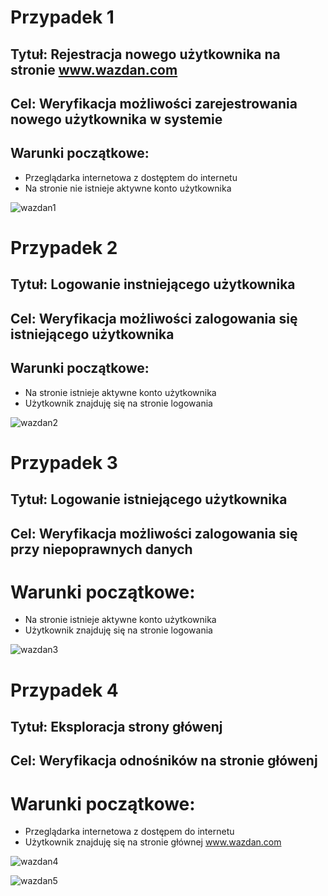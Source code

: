 # Przypadek 1
## Tytuł: Rejestracja nowego użytkownika na stronie www.wazdan.com
## Cel: Weryfikacja możliwości zarejestrowania nowego użytkownika w systemie 
## Warunki początkowe: 
* Przeglądarka internetowa z dostęptem do internetu
* Na stronie nie istnieje aktywne konto użytkownika

![wazdan1](https://i.ibb.co/j6MMMvQ/rejestracja-wazdan.png)
# Przypadek 2
## Tytuł: Logowanie instniejącego użytkownika 
## Cel: Weryfikacja możliwości zalogowania się istniejącego użytkownika 
## Warunki początkowe:
* Na stronie istnieje aktywne konto użytkownika
* Użytkownik znajduję się na stronie logowania

![wazdan2](https://i.ibb.co/r0JfS4f/213.png)

# Przypadek 3 
## Tytuł: Logowanie istniejącego użytkownika 
## Cel: Weryfikacja możliwości zalogowania się przy niepoprawnych danych
# Warunki początkowe:
* Na stronie istnieje aktywne konto użytkownika
* Użytkownik znajduję się na stronie logowania

![wazdan3](https://i.ibb.co/8mb8LQW/Bledne-logowanie-wazdan1.png)

# Przypadek 4
## Tytuł: Eksploracja strony główenj
## Cel: Weryfikacja odnośników na stronie główenj
# Warunki początkowe:
* Przeglądarka internetowa z dostępem do internetu 
* Użytkownik znajduję się na stronie głównej www.wazdan.com

![wazdan4](https://i.ibb.co/vBLD1ng/Logo-wazdan-gamingli-licences1.png)

![wazdan5](https://s4.gifyu.com/images/i-Gaming-Solutions-Provider-Wazdan.gif)
